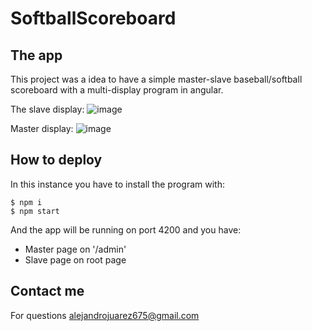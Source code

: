 # SoftballScoreboard

## The app

This project was a idea to have a simple master-slave baseball/softball scoreboard with a multi-display program in angular.

The slave display:
![image](https://user-images.githubusercontent.com/44504154/147501246-1fc5efc8-e221-49b2-98c6-58ab6c962003.png)

Master display:
![image](https://user-images.githubusercontent.com/44504154/147501347-fa191019-b87d-4f37-a953-5ec31fdef7f5.png)

## How to deploy
In this instance you have to install the program with:

```
$ npm i
$ npm start
```

And the app will be running on port 4200 and you have:

- Master page on '/admin'
- Slave page on root page 

## Contact me

For questions alejandrojuarez675@gmail.com
